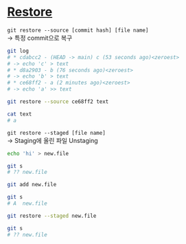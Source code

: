 
# [Restore](https://git-scm.com/docs/git-restore)

`git restore --source [commit hash] [file name]`  
-> 특정 commit으로 복구  

```bash
git log
# * cdabcc2 - (HEAD -> main) c (53 seconds ago)<zeroest>
# -> echo 'c' > text
# * d8a2903 - b (76 seconds ago)<zeroest>
# -> echo 'b' > text
# * ce68ff2 - a (2 minutes ago)<zeroest>
# -> echo 'a' >> text

git restore --source ce68ff2 text

cat text
# a
```

`git restore --staged [file name]`  
-> Staging에 올린 파일 Unstaging

```bash
echo 'hi' > new.file

git s
# ?? new.file

git add new.file

git s
# A  new.file

git restore --staged new.file

git s
# ?? new.file
```
